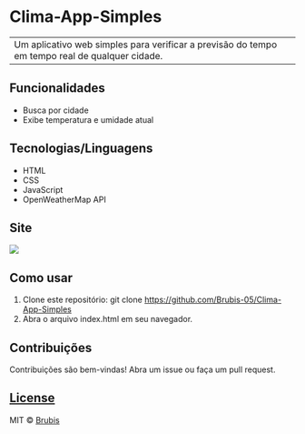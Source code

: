 # Clima-App-Simples

<table>
<tr>
<td>
Um aplicativo web simples para verificar a previsão do tempo em tempo real de qualquer cidade.
</td>
</tr>
</table>


## Funcionalidades
- Busca por cidade
- Exibe temperatura e umidade atual

## Tecnologias/Linguagens
- HTML
- CSS
- JavaScript
- OpenWeatherMap API
  
## Site
![](https://iharsh234.github.io/WebApp/images/demo/web_app_face.JPG)


## Como usar
1. Clone este repositório: git clone https://github.com/Brubis-05/Clima-App-Simples
2. Abra o arquivo index.html em seu navegador.


## Contribuições
Contribuições são bem-vindas! Abra um issue ou faça um pull request.


## [License](https://github.com/Brubis-05/Clima-App-Simples?tab=MIT-1-ov-file)

MIT © [Brubis](https://github.com/Brubis-05)

